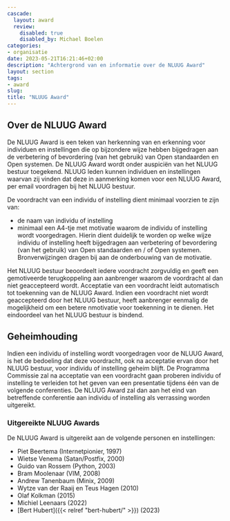 ```yaml
---
cascade:
  layout: award
  review:
    disabled: true
    disabled_by: Michael Boelen
categories:
- organisatie
date: 2023-05-21T16:21:46+02:00
description: "Achtergrond van en informatie over de NLUUG Award"
layout: section
tags:
- award
slug:
title: "NLUUG Award"
---
```


## Over de NLUUG Award

De NLUUG Award is een teken van herkenning van en erkenning voor individuen en instellingen die op bijzondere wijze hebben bijgedragen aan de verbetering of bevordering (van het gebruik) van Open standaarden en Open systemen. De NLUUG Award wordt onder auspiciën van het NLUUG bestuur toegekend. NLUUG leden kunnen individuen en instellingen waarvan zij vinden dat deze in aanmerking komen voor een NLUUG Award, per email voordragen bij het NLUUG bestuur.

De voordracht van een individu of instelling dient minimaal voorzien te zijn van:

* de naam van individu of instelling
* minimaal een A4-tje met motivatie waarom de individu of instelling wordt voorgedragen. Hierin dient duidelijk te worden op welke wijze individu of instelling heeft bijgedragen aan verbetering of bevordering (van het gebruik) van Open standaarden en / of Open systemen. Bronverwijzingen dragen bij aan de onderbouwing van de motivatie.

Het NLUUG bestuur beoordeelt iedere voordracht zorgvuldig en geeft een gemotiveerde terugkoppeling aan aanbrenger waarom de voordracht al dan niet geaccepteerd wordt. Acceptatie van een voordracht leidt automatisch tot toekenning van de NLUUG Award. Indien een voordracht niet wordt geaccepteerd door het NLUUG bestuur, heeft aanbrenger eenmalig de mogelijkheid om een betere nmotivatie voor toekenning in te dienen. Het eindoordeel van het NLUUG bestuur is bindend.

## Geheimhouding

Indien een individu of instelling wordt voorgedragen voor de NLUUG Award, is het de bedoeling dat deze voordracht, ook na acceptatie ervan door het NLUUG bestuur, voor individu of instelling geheim blijft. De Programma Commissie zal na acceptatie van een voordracht gaan proberen individu of instelling te verleiden tot het geven van een presentatie tijdens één van de volgende conferenties. De NLUUG Award zal dan aan het eind van betreffende conferentie aan individu of instelling als verrassing worden uitgereikt.

### Uitgereikte NLUUG Awards

De NLUUG Award is uitgereikt aan de volgende personen en instellingen:

* Piet Beertema (Internetpionier, 1997)
* Wietse Venema (Satan/Postfix, 2000)
* Guido van Rossem (Python, 2003)
* Bram Moolenaar (VIM, 2008)
* Andrew Tanenbaum (Minix, 2009)
* Wytze van der Raaij en Teus Hagen (2010)
* Olaf Kolkman (2015)
* Michiel Leenaars (2022)
* [Bert Hubert]({{< relref "bert-hubert/" >}}) (2023)
